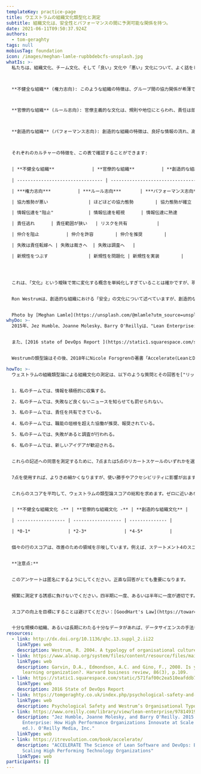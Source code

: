 ```yaml
---
templateKey: practice-page
title: ウエストラムの組織文化類型化と測定
subtitle: 組織文化は、安全性とパフォーマンスの間に予測可能な関係を持つ。
date: 2021-06-11T09:50:37.924Z
authors:
  - tom-geraghty
tags: null
mobiusTag: foundation
icon: /images/meghan-lamle-rupbbdebcfs-unsplash.jpg
whatIs: >-
  私たちは、組織文化、チーム文化、そして「良い」文化や「悪い」文化について、よく話をします。また、「文化の変革」についてもよく話題にします。しかし、何かを変えるということは、効果があるかどうかもわからず、変えようとしているものを説明できなければ、難しいことです。Ron Westrumは、論文「A typology of organisational cultures」（2004年）の中で、大多数の組織が該当しうる3つの基礎的な文化の「類型」を説明しています：



  **不健全な組織** (権力志向): このような組織の特徴は、グループ間の協力関係が希薄で、責任のなすりあいの文化があることです。個人的な利益のために情報を隠すことが多くなります。



  **官僚的な組織** (ルール志向): 官僚主義的な文化は、規則や地位にとらわれ、責任は部門ごとに区分けされ、組織全体の使命にはほとんど関心がなくなる傾向があります。



  **創造的な組織** (パフォーマンス志向): 創造的な組織の特徴は、良好な情報の流れ、高い協力と信頼、チーム間のコラボレーション（"bridging"）、そして意識的な探究心です。



  それぞれのカルチャーの特徴を、この表で確認することができます:


  | **不健全な組織**              | **官僚的な組織**          | **創造的な組織**             |
  
  | -------------------------------- | -------------------------------- | -------------------------------- |

  | ***権力志向***          | ***ルール志向***       | ***パフォーマンス志向*** |

  | 協力態勢が悪い               | ほどほどの協力態勢        | 協力態勢が確立           |

  | 情報伝達を"阻止"             | 情報伝達を軽視      | 情報伝達に熟達         |

  | 責任逃れ      | 責任範囲が狭い   | リスクを共有           |

  | 仲介を阻止          | 仲介を許容        | 仲介を推奨        |

  | 失敗は責任転嫁へ | 失敗は裁きへ  | 失敗は調査へ   |

  | 新規性をつぶす               | 新規性を問題化 | 新規性を実装        |




  これは、「文化」という曖昧で常に変化する概念を単純化しすぎていることは確かですが、現状や方向性を理解し、改善すべき点を見出すのに非常に有効なモデルです。


  Ron Westrumは、創造的な組織における「安全」の文化について述べていますが、創造的な文化では心理的安全性が高まり、その基本となっていることが容易に理解できます。Amy Edmondsonは、2008年に "Is yours a learning organization? "という論文で「学習する組織」について述べ、同様に、企業がどれだけよく学び、どれだけ巧みに戦略やプロセスを洗練させているかを測定するための評価フレームワークを提案しています。


  Photo by [Meghan Lamle](https://unsplash.com/@mlamle?utm_source=unsplash&utm_medium=referral&utm_content=creditCopyText) on [Unsplash](https://unsplash.com/photos/rUpbBdEBCFs)
whyDo: >-
  2015年、Jez Humble、Joanne Molesky、Barry O'Reillyは、"Lean Enterprise: How High Performance Organizations Innovate at Scale "を執筆し、文化がパフォーマンスにとっていかに重要であるかを強調し、Westrumの類型化モデルについて強調しました。"不健全な組織文化を補うためにコントロールしようとするのではなく、人々が自分の行動の結果に責任を持つような文化を作ることが解決策である"


  また、[2016 state of DevOps Report ](https://static1.squarespace.com/static/571faf00c2ea510eafddb70b/t/576dc18115d5dbd84d95d208/1466810758096/2016+State+of+DevOps+Report.pdf)では、創造的でパフォーマンス志向の文化が、市場シェア、生産性、収益性とともに、ソフトウェアデリバリーのパフォーマンスを向上させることが示されています。


  Westrumの類型論はその後、2018年にNicole Forsgrenの著書「Accelerate(LeanとDevOpsの科学)」に登場し、創造的な文化がソフトウェアデリバリーのパフォーマンス（4つの[Accelerate Metrics](https://openpracticelibrary-ja.netlify.app/blog/accelerate-metrics-software-delivery-performance-measurement/) ）向上や学習のための組織的能力の向上と関連していることを示しています。

howTo: >-
  ウェストラムの組織類型論による組織文化の測定は、以下のような質問とその回答を["リッカート"尺度](https://link-springer-com.manchester.idm.oclc.org/referenceworkentry/10.1007%2F978-0-387-78665-0_6363)で採点する調査によって行われます。


  1. 私のチームでは、情報を積極的に収集する。

  2. 私のチームでは、失敗など良くないニュースを知らせても罰せられない。

  3. 私のチームでは、責任を共有できている。
  
  4. 私のチームでは、職能の垣根を超えた協働が推奨、報奨されている。

  5. 私のチームでは、失敗があると調査が行われる。

  6. 私のチームでは、新しいアイデアが歓迎される。


  これらの記述への同意を測定するために、7点または5点のリカートスケールのいずれかを選択することができます。5段階評価の場合、以下のようになります：  (1) まったく同意できない; (2) 同意できない; (3) どちらとも言えない; (4) 同意できる; (5) 強く同意できる.


  7点を使用すれば、よりきめ細かくなりますが、使い勝手やアクセシビリティに影響が出ます。


  これらのスコアを平均して、ウェストラムの類型論スコアの総和を求めます。ゼロに近いあなたの文化は"不健全な組織文化"、2-3は官僚的な組織文化、そして4-5は創造的な組織文化を示唆します。


  | **不健全な組織文化 -** | **官僚的な組織文化 -** | **創造的な組織文化** |

  | ------------------ | ------------------ | -------------- |

  | *0-1*              | *2-3*              | *4-5*          |


  個々の行のスコアは、改善のための領域を示唆しています。例えば、ステートメント4のスコアが特に低い場合、異なる機能チーム間のコラボレーションを改善するための方法を調査し、採用すること、コミュニケーションやコラボレーションにおいて直面している課題をチームに尋ね、異なるチームの人々が互いに知り合うことができる非公式な集まりやイベントを促進することなどが挙げられます。


  **注意点:**


  このアンケートは匿名にするようにしてください。正直な回答がとても重要になります。


  頻繁に測定する誘惑に負けないでください。四半期に一度、あるいは半年に一度が適切です。


  スコアの向上を目標にすることは避けてください：[GoodHart's Law](https://towardsdatascience.com/unintended-consequences-and-goodharts-law-68d60a94705c)の"測定が目標になるとで、良い測定でなくなる"を意識すること。


  十分な規模の組織、あるいは長期にわたる十分なデータがあれば、データサイエンスの手法を適用して、データの異常値を特定し、特定のチームの特定の懸念事項や、スコアの低下と相関する破壊的な出来事を示すことができるかもしれません。
resources:
  - link: http://dx.doi.org/10.1136/qhc.13.suppl_2.ii22
    linkType: web
    description: Westrum, R. 2004. A typology of organisational cultures
  - link: https://www.alnap.org/system/files/content/resource/files/main/r0803h-pdf-eng.pdf
    linkType: web
    description: Garvin, D.A., Edmondson, A.C. and Gino, F., 2008. Is yours a
      learning organization?. Harvard business review, 86(3), p.109.
  - link: https://static1.squarespace.com/static/571faf00c2ea510eafddb70b/t/576dc18115d5dbd84d95d208/1466810758096/2016+State+of+DevOps+Report.pdf
    linkType: web
    description: 2016 State of DevOps Report
  - link: https://tomgeraghty.co.uk/index.php/psychological-safety-and-organisational-culture/
    linkType: web
    description: Psychological Safety and Westrum’s Organisational Typologies
  - link: https://www.oreilly.com/library/view/lean-enterprise/9781491946527/
    description: "Jez Humble, Joanne Molesky, and Barry O'Reilly. 2015. Lean
      Enterprise: How High Performance Organizations Innovate at Scale (1st.
      ed.). O'Reilly Media, Inc."
    linkType: web
  - link: https://itrevolution.com/book/accelerate/
    description: "ACCELERATE The Science of Lean Software and DevOps: Building and
      Scaling High Performing Technology Organizations"
    linkType: web
participants: []
---
```

